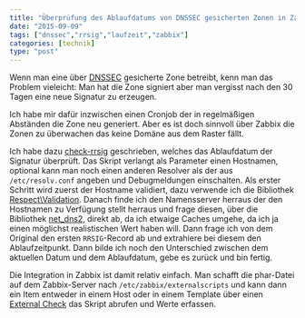 ```yaml
---
title: "Überprüfung des Ablaufdatums von DNSSEC gesicherten Zonen in Zabbix"
date: "2015-09-09"
tags: ["dnssec","rrsig","laufzeit","zabbix"]
categories: [technik]
type: "post"
---
```


Wenn man eine über
[DNSSEC](https://de.wikipedia.org/wiki/Domain_Name_System_Security_Extensions)
gesicherte Zone betreibt, kenn man das Problem vieleicht: Man hat die
Zone signiert aber man vergisst nach den 30 Tagen eine neue Signatur
zu erzeugen.

Ich habe mir dafür inzwischen einen Cronjob der in regelmäßigen
Abständen die Zone neu generiert. Aber es ist doch sinnvoll über
Zabbix die Zonen zu überwachen das keine Domäne aus dem Raster fällt.

Ich habe dazu
[check-rrsig](https://github.com/datenknoten/check-rrsig) geschrieben,
welches das Ablaufdatum der Signatur überprüft. Das Skript verlangt
als Parameter einen Hostnamen, optional kann man noch einen anderen
Resolver als der aus `/etc/resolv.conf` angeben und Debugmeldungen
einschalten. Als erster Schritt wird zuerst der Hostname validiert,
dazu verwende ich die Bibliothek
[Respect\Validation](https://github.com/Respect/Validation). Danach
finde ich den Namensserver herraus der den Hostnamen zu Verfügung
stellt herraus und frage diesen, über die Bibliothek
[net_dns2](https://netdns2.com/), direkt ab, da ich etwaige Caches
umgehe, da ich ja einen möglichst realistischen Wert haben will. Dann
frage ich von dem Original den ersten `RRSIG`-Record ab und extrahiere
bei diesem den Ablaufzeitpunkt. Dann bilde ich noch den Unterschied
zwischen dem aktuellen Datum und dem Ablaufdatum, gebe es zurück und
bin fertig.

Die Integration in Zabbix ist damit relativ einfach. Man schafft die
phar-Datei auf dem Zabbix-Server nach `/etc/zabbix/externalscripts`
und kann dann ein Item entweder in einem Host oder in einem Template
über einen [External
Check](https://www.zabbix.com/documentation/2.4/manual/config/items/itemtypes/external)
das Skript abrufen und Werte erfassen.
